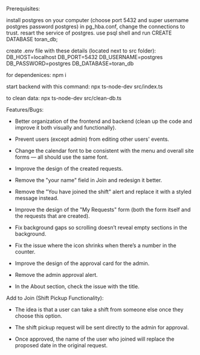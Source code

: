 Prerequisites:

install postgres on your computer (choose port 5432 and super username postgres password postgres)
in pg_hba.conf, change the connections to trust.
resart the service of postgres.
use psql shell and run CREATE DATABASE toran_db;

create .env file with these details (located next to src folder):
DB_HOST=localhost
DB_PORT=5432
DB_USERNAME=postgres
DB_PASSWORD=postgres
DB_DATABASE=toran_db

for dependenices:
npm i

start backend with this command:
npx ts-node-dev src/index.ts

to clean data:
npx ts-node-dev src/clean-db.ts











Features/Bugs:

* Better organization of the frontend and backend (clean up the code and improve it both visually and functionally).

* Prevent users (except admin) from editing other users' events.

* Change the calendar font to be consistent with the menu and overall site forms — all should use the same font.

* Improve the design of the created requests.

* Remove the "your name" field in Join and redesign it better.

* Remove the "You have joined the shift" alert and replace it with a styled message instead.

* Improve the design of the "My Requests" form (both the form itself and the requests that are created).

* Fix background gaps so scrolling doesn’t reveal empty sections in the background.

* Fix the issue where the icon shrinks when there’s a number in the counter.

* Improve the design of the approval card for the admin.

* Remove the admin approval alert.

* In the About section, check the issue with the title.

Add to Join (Shift Pickup Functionality):

* The idea is that a user can take a shift from someone else once they choose this option.

* The shift pickup request will be sent directly to the admin for approval.

* Once approved, the name of the user who joined will replace the proposed date in the original request.

